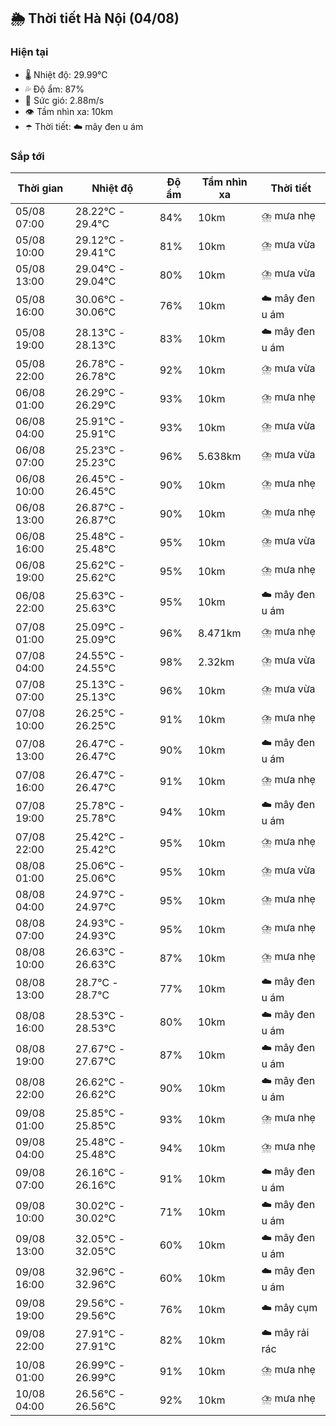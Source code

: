 ## 🌦️ Thời tiết Hà Nội (04/08)

### Hiện tại

- 🌡️ Nhiệt độ: 29.99℃
- 💦 Độ ẩm: 87%
- 💨 Sức gió: 2.88m/s
- 👁️ Tầm nhìn xa: 10km
- ☂️ Thời tiết: ☁️ mây đen u ám

### Sắp tới

| Thời gian | Nhiệt độ | Độ ẩm | Tầm nhìn xa | Thời tiết |
| --- | --- | --- | --- | --- |
| 05/08 07:00 | 28.22℃ - 29.4℃ | 84% | 10km | ⛈️ mưa nhẹ |
| 05/08 10:00 | 29.12℃ - 29.41℃ | 81% | 10km | ⛈️ mưa vừa |
| 05/08 13:00 | 29.04℃ - 29.04℃ | 80% | 10km | ⛈️ mưa vừa |
| 05/08 16:00 | 30.06℃ - 30.06℃ | 76% | 10km | ☁️ mây đen u ám |
| 05/08 19:00 | 28.13℃ - 28.13℃ | 83% | 10km | ☁️ mây đen u ám |
| 05/08 22:00 | 26.78℃ - 26.78℃ | 92% | 10km | ⛈️ mưa vừa |
| 06/08 01:00 | 26.29℃ - 26.29℃ | 93% | 10km | ⛈️ mưa nhẹ |
| 06/08 04:00 | 25.91℃ - 25.91℃ | 93% | 10km | ⛈️ mưa vừa |
| 06/08 07:00 | 25.23℃ - 25.23℃ | 96% | 5.638km | ⛈️ mưa vừa |
| 06/08 10:00 | 26.45℃ - 26.45℃ | 90% | 10km | ⛈️ mưa nhẹ |
| 06/08 13:00 | 26.87℃ - 26.87℃ | 90% | 10km | ⛈️ mưa nhẹ |
| 06/08 16:00 | 25.48℃ - 25.48℃ | 95% | 10km | ⛈️ mưa vừa |
| 06/08 19:00 | 25.62℃ - 25.62℃ | 95% | 10km | ⛈️ mưa nhẹ |
| 06/08 22:00 | 25.63℃ - 25.63℃ | 95% | 10km | ☁️ mây đen u ám |
| 07/08 01:00 | 25.09℃ - 25.09℃ | 96% | 8.471km | ⛈️ mưa nhẹ |
| 07/08 04:00 | 24.55℃ - 24.55℃ | 98% | 2.32km | ⛈️ mưa vừa |
| 07/08 07:00 | 25.13℃ - 25.13℃ | 96% | 10km | ⛈️ mưa vừa |
| 07/08 10:00 | 26.25℃ - 26.25℃ | 91% | 10km | ⛈️ mưa nhẹ |
| 07/08 13:00 | 26.47℃ - 26.47℃ | 90% | 10km | ☁️ mây đen u ám |
| 07/08 16:00 | 26.47℃ - 26.47℃ | 91% | 10km | ⛈️ mưa nhẹ |
| 07/08 19:00 | 25.78℃ - 25.78℃ | 94% | 10km | ☁️ mây đen u ám |
| 07/08 22:00 | 25.42℃ - 25.42℃ | 95% | 10km | ⛈️ mưa nhẹ |
| 08/08 01:00 | 25.06℃ - 25.06℃ | 95% | 10km | ⛈️ mưa vừa |
| 08/08 04:00 | 24.97℃ - 24.97℃ | 95% | 10km | ⛈️ mưa nhẹ |
| 08/08 07:00 | 24.93℃ - 24.93℃ | 95% | 10km | ⛈️ mưa nhẹ |
| 08/08 10:00 | 26.63℃ - 26.63℃ | 87% | 10km | ⛈️ mưa nhẹ |
| 08/08 13:00 | 28.7℃ - 28.7℃ | 77% | 10km | ☁️ mây đen u ám |
| 08/08 16:00 | 28.53℃ - 28.53℃ | 80% | 10km | ☁️ mây đen u ám |
| 08/08 19:00 | 27.67℃ - 27.67℃ | 87% | 10km | ☁️ mây đen u ám |
| 08/08 22:00 | 26.62℃ - 26.62℃ | 90% | 10km | ☁️ mây đen u ám |
| 09/08 01:00 | 25.85℃ - 25.85℃ | 93% | 10km | ⛈️ mưa nhẹ |
| 09/08 04:00 | 25.48℃ - 25.48℃ | 94% | 10km | ⛈️ mưa nhẹ |
| 09/08 07:00 | 26.16℃ - 26.16℃ | 91% | 10km | ☁️ mây đen u ám |
| 09/08 10:00 | 30.02℃ - 30.02℃ | 71% | 10km | ☁️ mây đen u ám |
| 09/08 13:00 | 32.05℃ - 32.05℃ | 60% | 10km | ☁️ mây đen u ám |
| 09/08 16:00 | 32.96℃ - 32.96℃ | 60% | 10km | ☁️ mây đen u ám |
| 09/08 19:00 | 29.56℃ - 29.56℃ | 76% | 10km | ☁️ mây cụm |
| 09/08 22:00 | 27.91℃ - 27.91℃ | 82% | 10km | ☁️ mây rải rác |
| 10/08 01:00 | 26.99℃ - 26.99℃ | 91% | 10km | ⛈️ mưa nhẹ |
| 10/08 04:00 | 26.56℃ - 26.56℃ | 92% | 10km | ⛈️ mưa nhẹ |
